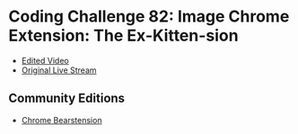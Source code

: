 # Coding Challenge 82: Image Chrome Extension: The Ex-Kitten-sion
* [Edited Video](https://www.youtube.com/watch?v=8zMMOdI5SOk)
* [Original Live Stream](https://www.youtube.com/watch?v=y0zS83xj0g0)

## Community Editions
- [Chrome Bearstension](https://github.com/AlcinaW/chrome-bearstension)
